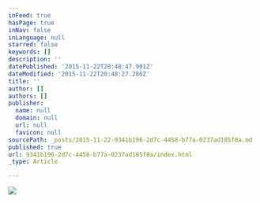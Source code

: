 ```yaml
---
inFeed: true
hasPage: true
inNav: false
inLanguage: null
starred: false
keywords: []
description: ''
datePublished: '2015-11-22T20:48:47.901Z'
dateModified: '2015-11-22T20:48:27.286Z'
title: ''
author: []
authors: []
publisher:
  name: null
  domain: null
  url: null
  favicon: null
sourcePath: _posts/2015-11-22-9341b196-2d7c-4458-b77a-0237ad185f8a.md
published: true
url: 9341b196-2d7c-4458-b77a-0237ad185f8a/index.html
_type: Article

---
```

![](https://the-grid-user-content.s3-us-west-2.amazonaws.com/59ca0af3-a14e-4923-b0db-1a6a058fa051.jpg)